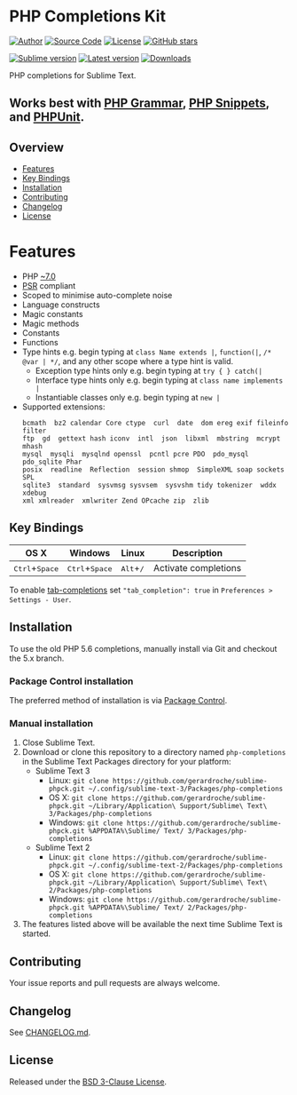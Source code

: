 # PHP Completions Kit

[![Author](https://img.shields.io/badge/author-@gerardroche-blue.svg?style=flat)](https://twitter.com/gerardroche)
[![Source Code](https://img.shields.io/badge/source-GitHub-blue.svg?style=flat)](https://github.com/gerardroche/sublime-phpck)
[![License](https://img.shields.io/badge/license-BSD--3-blue.svg?style=flat)](https://raw.githubusercontent.com/gerardroche/sublime-phpck/master/LICENSE)
[![GitHub stars](https://img.shields.io/github/stars/gerardroche/sublime-phpck.svg?style=flat)](https://github.com/gerardroche/sublime-phpck/stargazers)

[![Sublime version](https://img.shields.io/badge/sublime-v2|v3-lightgrey.svg?style=flat)](https://sublimetext.com)
[![Latest version](https://img.shields.io/github/tag/gerardroche/sublime-phpck.svg?label=release&style=flat&maxAge=2592000)](https://github.com/gerardroche/sublime-phpck/tags)
[![Downloads](https://img.shields.io/packagecontrol/dt/PHP%20Completions%20Kit.svg?style=flat&maxAge=2592000)](https://packagecontrol.io/packages/PHP%20Completions%20Kit)

PHP completions for Sublime Text.

## Works best with [PHP Grammar], [PHP Snippets], and [PHPUnit].

## Overview

* [Features](#features)
* [Key Bindings](#key-bindings)
* [Installation](#installation)
* [Contributing](#contributing)
* [Changelog](#changelog)
* [License](#license)

# Features

* PHP [~7.0](http://semver.org)
* [PSR](http://www.php-fig.org) compliant
* Scoped to minimise auto-complete noise
* Language constructs
* Magic constants
* Magic methods
* Constants
* Functions
* Type hints e.g. begin typing at `class Name extends |`, `function(|`, `/* @var | */`, and any other scope where a type hint is valid.
    + Exception type hints only e.g. begin typing at `try { } catch(|`
    + Interface type hints only e.g. begin typing at `class name implements |`
    + Instantiable classes only e.g. begin typing at `new |`
* Supported extensions:
    ```
    bcmath  bz2 calendar Core ctype  curl  date  dom ereg exif fileinfo filter
    ftp  gd  gettext hash iconv  intl  json  libxml  mbstring  mcrypt  mhash
    mysql  mysqli  mysqlnd openssl  pcntl pcre PDO  pdo_mysql pdo_sqlite Phar
    posix  readline  Reflection  session shmop  SimpleXML soap sockets  SPL
    sqlite3  standard  sysvmsg sysvsem  sysvshm tidy tokenizer  wddx  xdebug
    xml xmlreader  xmlwriter Zend OPcache zip  zlib
    ```

## Key Bindings

| OS X | Windows | Linux | Description |
|------|---------|-------|-------------|
| <kbd>Ctrl</kbd>+<kbd>Space</kbd> | <kbd>Ctrl</kbd>+<kbd>Space</kbd> | <kbd>Alt</kbd>+<kbd>/</kbd> | Activate completions |

To enable [tab-completions](http://docs.sublimetext.info/en/latest/extensibility/completions.html#tab-completed-completions) set `"tab_completion": true` in `Preferences > Settings - User`.

## Installation

To use the old PHP 5.6 completions, manually install via Git and checkout the 5.x branch.

### Package Control installation

The preferred method of installation is via [Package Control].

### Manual installation

1. Close Sublime Text.
2. Download or clone this repository to a directory named `php-completions` in the Sublime Text Packages directory for your platform:
    * Sublime Text 3
        - Linux: `git clone https://github.com/gerardroche/sublime-phpck.git ~/.config/sublime-text-3/Packages/php-completions`
        - OS X: `git clone https://github.com/gerardroche/sublime-phpck.git ~/Library/Application\ Support/Sublime\ Text\ 3/Packages/php-completions`
        - Windows: `git clone https://github.com/gerardroche/sublime-phpck.git %APPDATA%\Sublime/ Text/ 3/Packages/php-completions`
    * Sublime Text 2
        - Linux: `git clone https://github.com/gerardroche/sublime-phpck.git ~/.config/sublime-text-2/Packages/php-completions`
        - OS X: `git clone https://github.com/gerardroche/sublime-phpck.git ~/Library/Application\ Support/Sublime\ Text\ 2/Packages/php-completions`
        - Windows: `git clone https://github.com/gerardroche/sublime-phpck.git %APPDATA%\Sublime/ Text/ 2/Packages/php-completions`
3. The features listed above will be available the next time Sublime Text is started.

## Contributing

Your issue reports and pull requests are always welcome.

## Changelog

See [CHANGELOG.md](CHANGELOG.md).

## License

Released under the [BSD 3-Clause License](LICENSE).

[Package Control]: https://packagecontrol.io/browse/authors/gerardroche
[PHP Grammar]: https://packagecontrol.io/browse/authors/gerardroche
[PHP Completions]: https://packagecontrol.io/browse/authors/gerardroche
[PHP Snippets]: https://packagecontrol.io/browse/authors/gerardroche
[PHPUnit]: https://packagecontrol.io/browse/authors/gerardroche
[PHPUnit Completions]: https://packagecontrol.io/browse/authors/gerardroche
[PHPUnit Snippets]: https://packagecontrol.io/browse/authors/gerardroche
